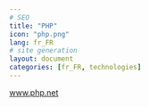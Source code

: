 ```yaml
---
# SEO
title: "PHP"
icon: "php.png"
lang: fr_FR
# site generation
layout: document
categories: [fr_FR, technologies]
---
```


<a href="http://www.php.net/">www.php.net</a>
